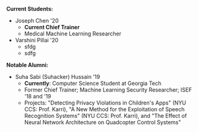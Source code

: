 **Current Students:**
* Joseph Chen '20
  * **Current Chief Trainer**
  * Medical Machine Learning Researcher 
* Varshini Pillai '20
  * sfdg
  * sdfg
  
  
**Notable Alumni:**
* Suha Sabi (Suhacker) Hussain '19
  * **Currently**: Computer Science Student at Georgia Tech
  * Former Chief Trainer; Machine Learning Security Researcher; ISEF '18 and '19 
  * Projects: "Detecting Privacy Violations in Children's Apps" (NYU CCS: Prof. Karri), "A New Method for the Exploitation of Speech Recognition Systems" (NYU CCS: Prof. Karri), and "The Effect of Neural Network Architecture on Quadcopter Control Systems"

